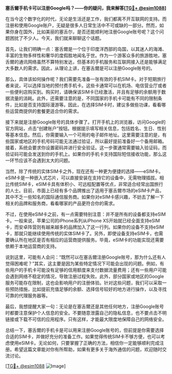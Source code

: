 **塞舌爾手机卡可以注册Google吗？——你的疑问，我来解答[[TG💪+ @esim1088](https://t.me/s/esim1088)]**

在当今这个数字化的时代，无论是生活还是工作，我们都离不开互联网的支持。而注册和使用Google账户，无疑是很多人日常生活中不可或缺的一部分。然而，如果你身在国外，比如美丽的塞舌尔，是否还能顺利地注册Google账号呢？这个问题困扰了不少人。今天，我们就来聊聊这个话题。

首先，让我们明确一点：塞舌爾是一个位于印度洋西部的岛国，以其迷人的海滩、丰富的生物多样性和奢华的度假胜地闻名于世。作为一个游客众多的旅游胜地，塞舌爾的通讯网络虽然不算特别发达，但基本的手机服务和互联网接入还是能够满足大多数人的需求。因此，从理论上讲，在塞舌爾是可以注册Google账号的。

那么，具体该如何操作呢？我们需要先准备一张有效的手机SIM卡。对于短期旅行者来说，可以选择当地的预付费手机卡。这些卡通常可以在机场、电信营业厅或者一些便利店购买到。购买时，请确保该SIM卡已经激活，并且有足够的余额用于数据流量的消耗。此外，还需要注意的是，不同国家的手机卡可能有不同的限制条件，比如是否支持国际漫游等。因此，在选择SIM卡时，建议多做些功课，看看哪些运营商提供的套餐更适合你的需求。

接下来就是注册Google账号的具体步骤了。打开手机上的浏览器，访问Google的官方网站，点击“创建账户”按钮。根据提示填写相关信息，包括姓名、生日、性别等基本信息。然后，你需要输入一个可用的电子邮件地址。这里需要注意的是，有些国家或地区的手机号码可能无法通过验证，所以最好提前准备好一个备用邮箱。接着，系统会要求你设置密码并进行安全验证。这一步骤通常需要输入验证码，而验证码可能会发送到你的手机上。如果你的手机卡支持国际短信接收功能，那么这一环节应该不会遇到太大的问题。

当然，除了传统的实体SIM卡之外，现在还有一种更为便捷的选择——eSIM卡。eSIM卡是一种嵌入式芯片，可以直接安装在支持它的设备中，无需物理插拔。相比传统SIM卡，eSIM卡具有体积小、可远程配置等优点，非常适合经常出国旅行的人士。目前，市面上已经有多个品牌推出了适用于塞舌爾市场的eSIM卡产品，其中不乏一些知名的国际通信服务商。如果你对eSIM卡感兴趣，不妨去了解一下相关的品牌和服务商，看看哪家的产品更符合你的需求。

不过，在使用eSIM卡之前，有一点需要特别注意：并不是所有的设备都支持eSIM卡。一般来说，苹果公司的iPhone系列从iPhone XS开始就已经全面支持eSIM卡，而安卓阵营则有越来越多的品牌加入了这一行列。如果你的设备不支持eSIM卡，那就只能继续使用传统的实体SIM卡了。另外，即使设备支持eSIM卡，也需要确认所在地区是否有相应的运营商提供服务。毕竟，eSIM卡的功能实现还需要依赖于本地运营商的支持。

说到这里，可能有人会问：“既然可以在塞舌爾注册Google账号，那为什么还有人觉得困难呢？”其实，这主要是因为某些特定情况下可能会出现的问题。例如，有些用户的手机卡可能没有足够的信用额度来支付数据流量费用；还有一些用户可能会遇到网络不稳定的情况，导致注册过程失败。此外，部分国家或地区的Google服务可能存在限制，这也会影响用户的注册体验。针对这些问题，我们可以采取一些预防措施，比如提前充值足够的余额、选择信号较好的地方进行操作，以及寻找可靠的代理服务器等。

最后，我想提醒大家一句：无论是在塞舌爾还是其他任何地方，注册Google账号时都要注意保护个人信息的安全。不要随意泄露自己的隐私信息，也不要点击不明链接或下载不可信的应用程序。只有这样，才能最大限度地保障自己的网络安全。

总结一下，塞舌爾的手机卡是可以用来注册Google账号的，但前提是你需要选择合适的SIM卡，并做好充分的准备工作。如果觉得传统SIM卡不够方便，也可以考虑使用eSIM卡。无论如何，只要掌握了正确的方法，相信你一定能够顺利完成注册。希望这篇文章能对你有所帮助，如果有更多关于海外通信的问题，欢迎随时交流讨论。

[[TG💪+ @esim1088](https://t.me/s/esim1088) ![Image](https://i.postimg.cc/4NQfJmqS/Snipaste-2025-05-13-00-14-12.png)]